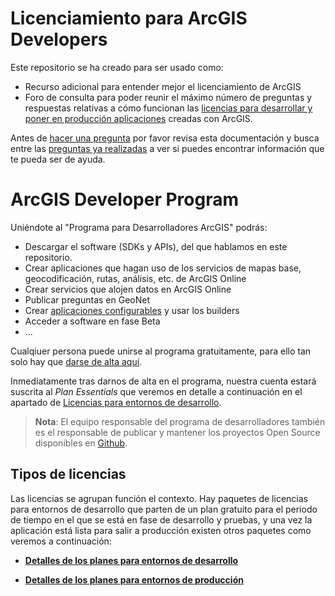 # Licenciamiento para ArcGIS Developers

Este repositorio se ha creado para ser usado como:
* Recurso adicional para entender mejor el licenciamiento de ArcGIS 
* Foro de consulta para poder reunir el máximo número de preguntas y respuestas relativas a cómo funcionan las [licencias para desarrollar y poner en producción aplicaciones](https://developers.arcgis.com/pricing/) creadas con ArcGIS.

Antes de [hacer una pregunta](https://github.com/esri-es/licenciamiento-developers/issues/new) por favor revisa esta documentación y busca entre las [preguntas ya realizadas](https://github.com/ArcGIS/developer-licensing/issues) a ver si puedes encontrar información que te pueda ser de ayuda.

# ArcGIS Developer Program

Uniéndote al "Programa para Desarrolladores ArcGIS" podrás:
* Descargar el software (SDKs y APIs), del que hablamos en este repositorio.
* Crear aplicaciones que hagan uso de los servicios de mapas base, geocodificación, rutas, análisis, etc. de ArcGIS Online 
* Crear servicios que alojen datos en ArcGIS Online
* Publicar preguntas en GeoNet
* Crear [aplicaciones configurables](https://esri-es.github.io/awesome-arcgis/arcgis/products/configurable-apps) y usar los builders
* Acceder a software en fase Beta
* ...

Cualqiuer persona puede unirse al programa gratuitamente, para ello tan solo hay que [darse de alta aquí](https://developers.arcgis.com/sign-up). 

Inmediatamente tras darnos de alta en el programa, nuestra cuenta estará suscrita al *Plan Essentials* que veremos en detalle a continuación en el apartado de [Licencias para entornos de desarrollo](entornos-de-desarrollo/README.md).

> **Nota**: El equipo responsable del programa de desarrolladores también es el responsable de publicar y mantener los proyectos Open Source disponibles en [Github](http://github.com/esri).

## Tipos de licencias

Las licencias se agrupan función el contexto. Hay paquetes de licencias para entornos de desarrollo que parten de un plan gratuito para el periodo de tiempo en el que se está en fase de desarrollo y pruebas, y una vez la aplicación está lista para salir a producción existen otros paquetes como veremos a continuación:

* **[Detalles de los planes para **entornos de desarrollo**](entornos-de-desarrollo/README.md)**

* **[Detalles de los planes para **entornos de producción**](entornos-de-produccion/README.md)**